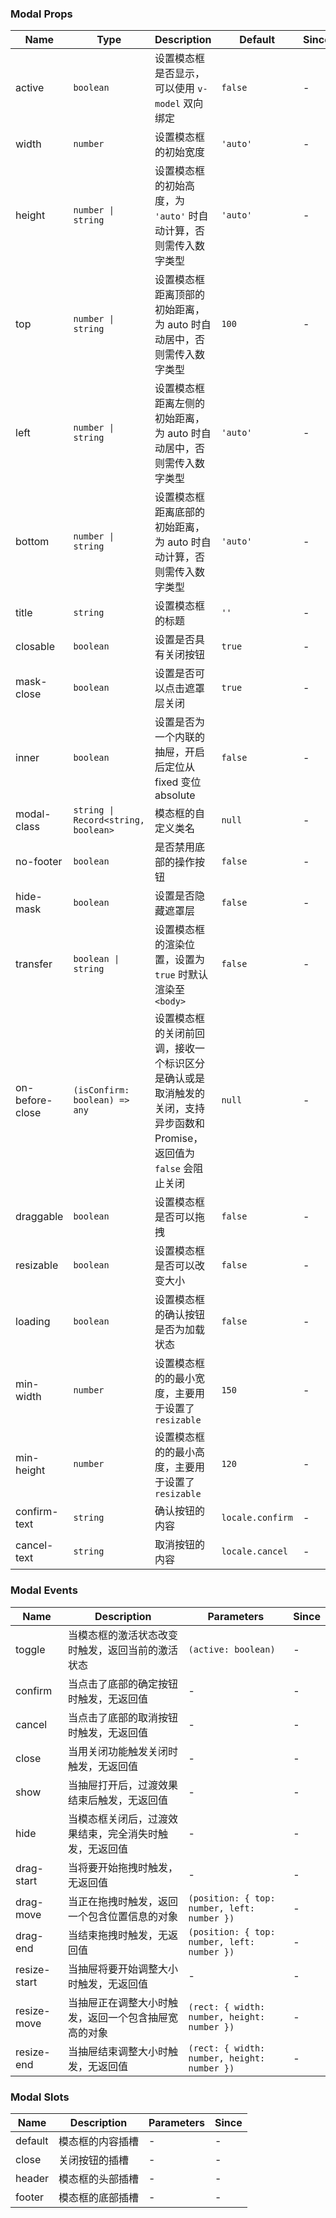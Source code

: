 ### Modal Props

| Name            | Type                                | Description                                                                                                                  | Default           | Since |
| --------------- | ----------------------------------- | --------------------------------------------------------------------------------------------------------------------- | ---------------- | --- |
| active          | `boolean`                           | 设置模态框是否显示，可以使用 `v-model` 双向绑定                                                                         | `false`          | - |
| width           | `number`                            | 设置模态框的初始宽度                                                                                                  | `'auto'`         | - |
| height          | `number \| string`                  | 设置模态框的初始高度，为 `'auto'` 时自动计算，否则需传入数字类型                                                      | `'auto'`         | - |
| top             | `number \| string`                  | 设置模态框距离顶部的初始距离，为 auto 时自动居中，否则需传入数字类型                                                  | `100`            | - |
| left            | `number \| string`                  | 设置模态框距离左侧的初始距离，为 auto 时自动居中，否则需传入数字类型                                                  | `'auto'`         | - |
| bottom          | `number \| string`                  | 设置模态框距离底部的初始距离，为 auto 时自动计算，否则需传入数字类型                                                  | `'auto'`         | - |
| title           | `string`                            | 设置模态框的标题                                                                                                      | `''`             | - |
| closable        | `boolean`                           | 设置是否具有关闭按钮                                                                                                  | `true`           | - |
| mask-close      | `boolean`                           | 设置是否可以点击遮罩层关闭                                                                                            | `true`           | - |
| inner           | `boolean`                           | 设置是否为一个内联的抽屉，开启后定位从 fixed 变位 absolute                                                            | `false`          | - |
| modal-class     | `string \| Record<string, boolean>` | 模态框的自定义类名                                                                                                    | `null`           | - |
| no-footer       | `boolean`                           | 是否禁用底部的操作按钮                                                                                                | `false`          | - |
| hide-mask       | `boolean`                           | 设置是否隐藏遮罩层                                                                                                    | `false`          | - |
| transfer        | `boolean \| string`                 | 设置模态框的渲染位置，设置为 `true` 时默认渲染至 `<body>`                                                             | `false`          | - |
| on-before-close | `(isConfirm: boolean) => any`       | 设置模态框的关闭前回调，接收一个标识区分是确认或是取消触发的关闭，支持异步函数和 Promise，返回值为 `false` 会阻止关闭 | `null`           | - |
| draggable       | `boolean`                           | 设置模态框是否可以拖拽                                                                                                | `false`          | - |
| resizable       | `boolean`                           | 设置模态框是否可以改变大小                                                                                            | `false`          | - |
| loading         | `boolean`                           | 设置模态框的确认按钮是否为加载状态                                                                                    | `false`          | - |
| min-width       | `number`                            | 设置模态框的的最小宽度，主要用于设置了 `resizable`                                                                    | `150`            | - |
| min-height      | `number`                            | 设置模态框的的最小高度，主要用于设置了 `resizable`                                                                    | `120`            | - |
| confirm-text    | `string`                            | 确认按钮的内容                                                                                                        | `locale.confirm` | - |
| cancel-text     | `string`                            | 取消按钮的内容                                                                                                        | `locale.cancel`  | - |

### Modal Events

| Name         | Description                                                   | Parameters                                        | Since |
| ------------ | ------------------------------------------------------ | ------------------------------------------- | --- |
| toggle       | 当模态框的激活状态改变时触发，返回当前的激活状态       | `(active: boolean)`                         | - |
| confirm           | 当点击了底部的确定按钮时触发，无返回值                 | -                                           | - |
| cancel       | 当点击了底部的取消按钮时触发，无返回值                 | -                                           | - |
| close        | 当用关闭功能触发关闭时触发，无返回值                   | -                                           | - |
| show         | 当抽屉打开后，过渡效果结束后触发，无返回值             | -                                           | - |
| hide         | 当模态框关闭后，过渡效果结束，完全消失时触发，无返回值 | -                                           | - |
| drag-start   | 当将要开始拖拽时触发，无返回值                         | -                                           | - |
| drag-move    | 当正在拖拽时触发，返回一个包含位置信息的对象           | `(position: { top: number, left: number })` | - |
| drag-end     | 当结束拖拽时触发，无返回值                             | `(position: { top: number, left: number })` | - |
| resize-start | 当抽屉将要开始调整大小时触发，无返回值                 | -                                           | - |
| resize-move  | 当抽屉正在调整大小时触发，返回一个包含抽屉宽高的对象   | `(rect: { width: number, height: number })` | - |
| resize-end   | 当抽屉结束调整大小时触发，无返回值                     | `(rect: { width: number, height: number })` | - |

### Modal Slots

| Name    | Description             | Parameters | Since |
| ------- | ---------------- | ---- | --- |
| default | 模态框的内容插槽 | -    | - |
| close   | 关闭按钮的插槽   | -    | - |
| header  | 模态框的头部插槽 | -    | - |
| footer  | 模态框的底部插槽 | -    | - |
